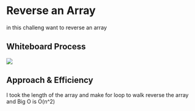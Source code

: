 # Reverse an Array
<!-- Description of the challenge -->
in this challeng want to reverse an array 

## Whiteboard Process
<!-- Embedded whiteboard image -->
![](/array-reverse/raversearray.PNG)

## Approach & Efficiency
<!-- What approach did you take? Discuss Why. What is the Big O space/time for this approach? -->
I took the length of the array and make for loop to walk reverse the array and Big O is O(n^2)